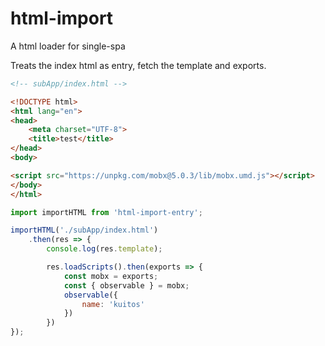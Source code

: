 # html-import
A html loader for single-spa

Treats the index html as entry, fetch the template and exports.  

```html
<!-- subApp/index.html -->

<!DOCTYPE html>
<html lang="en">
<head>
    <meta charset="UTF-8">
    <title>test</title>
</head>
<body>

<script src="https://unpkg.com/mobx@5.0.3/lib/mobx.umd.js"></script>
</body>
</html>
```

```js
import importHTML from 'html-import-entry';

importHTML('./subApp/index.html')
    .then(res => {
        console.log(res.template);

        res.loadScripts().then(exports => {
            const mobx = exports;
            const { observable } = mobx;
            observable({
                name: 'kuitos'
            })	
        })
});
```
